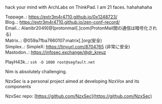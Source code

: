 hack your mind with ArchLabs on ThinkPad. I am 21 faces. hahahahaha

Toppage..: https://extr3m4r4710.github.io/0x1248723/ </br>
Blog..: https://extr3m4r4710.github.io/zen-conf-record/ </br>
Email..: Alanibr2049[@]protonmail[.]com(ProtonMail間の通信は暗号化される) </br>
Matrix..: @059a7fba7660107:matrix[.]org(安全) <br/>
Simplex..: SimpleX: https://tinyurl.com/8704765 (非常に安全) <br>
Mastodon..: https://infosec.exchange/@dr_kreuz</br>

PlayH43k..: `ssh -D 1080 root@segfault.net`

Nim is absolutely challenging.

NzxSec is a personal project aimed at developing NzxVox and its components</br>

NzxSec repo: [https://github.com/NzxSec](https://github.com/NzxSec)</br>
